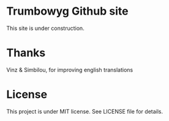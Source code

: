 # Trumbowyg Github site

This site is under construction.


# Thanks

Vinz & Simbilou, for improving english translations


# License

This project is under MIT license. See LICENSE file for details.